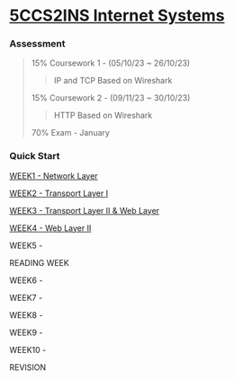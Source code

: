 # [5CCS2INS Internet Systems](https://keats.kcl.ac.uk/course/view.php?id=109910)
### Assessment 
> 15% Coursework 1 - (05/10/23 ~ 26/10/23)
> > IP and TCP
> > Based on Wireshark
> 
> 15% Coursework 2 - (09/11/23 ~ 30/10/23)
> > HTTP
> > Based on Wireshark
> 
> 70% Exam - January
> 

### Quick Start
[WEEK1 - Network Layer](year2/5ccs2ins/w1.md)

[WEEK2 - Transport Layer I](year2/5ccs2ins/w2.md)

[WEEK3 - Transport Layer II & Web Layer](year2/5ccs2ins/w3.md)

[WEEK4 - Web Layer II](year2/5ccs2ins/w4.md)

WEEK5 - 

READING WEEK

WEEK6 - 

WEEK7 - 

WEEK8 - 

WEEK9 - 

WEEK10 - 

REVISION